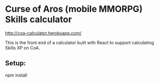 # Curse of Aros (mobile MMORPG) Skills calculator
http://coa-calculator.herokuapp.com/

This is the front end of a calculator built with React to support calculating Skills XP on CoA.


## Setup:

npm install
